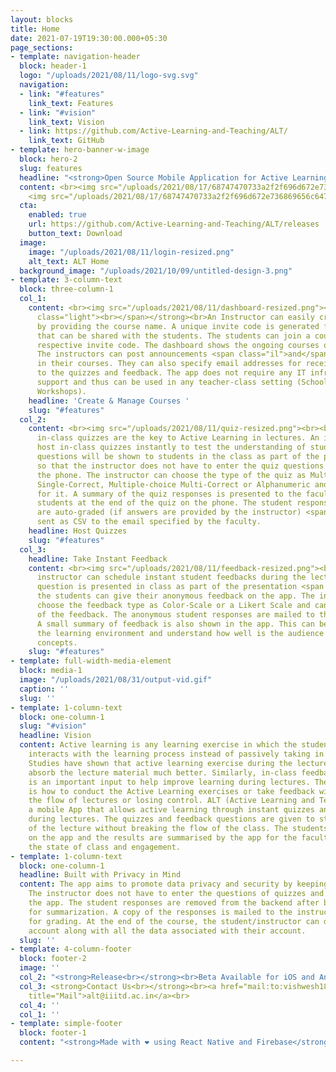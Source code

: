 ```yaml
---
layout: blocks
title: Home
date: 2021-07-19T19:30:00.000+05:30
page_sections:
- template: navigation-header
  block: header-1
  logo: "/uploads/2021/08/11/logo-svg.svg"
  navigation:
  - link: "#features"
    link_text: Features
  - link: "#vision"
    link_text: Vision
  - link: https://github.com/Active-Learning-and-Teaching/ALT/
    link_text: GitHub
- template: hero-banner-w-image
  block: hero-2
  slug: features
  headline: "<strong>Open Source Mobile Application for Active Learning &amp; Teaching</strong>"
  content: <br><img src="/uploads/2021/08/17/68747470733a2f2f696d672e736869656c64732e696f2f62616467652f2d416e64726f69642d677265793f7374796c653d666c6174266c6f676f3d616e64726f6964266c696e6b3d68747470733a2f2f6769746875622e636f6d2f4163746976652d4c6561726e696e672d616e642d5465616368696e672f.svg">
    <img src="/uploads/2021/08/17/68747470733a2f2f696d672e736869656c64732e696f2f62616467652f2d694f532d626c61636b3f7374796c653d666c6174266c6f676f3d6170706c65266c696e6b3d68747470733a2f2f6769746875622e636f6d2f4163746976652d4c6561726e696e672d616e642d5465616368696e672f414c542f72.svg">
  cta:
    enabled: true
    url: https://github.com/Active-Learning-and-Teaching/ALT/releases
    button_text: Download
  image:
    image: "/uploads/2021/08/11/login-resized.png"
    alt_text: ALT Home
  background_image: "/uploads/2021/10/09/untitled-design-3.png"
- template: 3-column-text
  block: three-column-1
  col_1:
    content: <br><img src="/uploads/2021/08/11/dashboard-resized.png"><br><br><strong><span
      class="light"><br></span></strong><br>An Instructor can easily create a course
      by providing the course name. A unique invite code is generated for the course
      that can be shared with the students. The students can join a course using the
      respective invite code. The dashboard shows the ongoing courses of the instructor.
      The instructors can post announcements <span class="il">and</span> manage students
      in their courses. They can also specify email addresses for receiving responses
      to the quizzes and feedback. The app does not require any IT infrastructure
      support and thus can be used in any teacher-class setting (Schools, Colleges,
      Workshops).
    headline: 'Create & Manage Courses '
    slug: "#features"
  col_2:
    content: <br><img src="/uploads/2021/08/11/quiz-resized.png"><br><br><br><br>Short
      in-class quizzes are the key to Active Learning in lectures. An instructor can
      host in-class quizzes instantly to test the understanding of students. The quiz
      questions will be shown to students in the class as part of the presentation
      so that the instructor does not have to enter the quiz questions manually on
      the phone. The instructor can choose the type of the quiz as Multiple-Choice
      Single-Correct, Multiple-choice Multi-Correct or Alphanumeric and set the duration
      for it. A summary of the quiz responses is presented to the faculty and the
      students at the end of the quiz on the phone. The student responses to quizzes
      are auto-graded (if answers are provided by the instructor) <span class="il">and</span>
      sent as CSV to the email specified by the faculty.
    headline: Host Quizzes
    slug: "#features"
  col_3:
    headline: Take Instant Feedback
    content: <br><img src="/uploads/2021/08/11/feedback-resized.png"><br><br><br><br>The
      instructor can schedule instant student feedbacks during the lecture. The feedback
      question is presented in class as part of the presentation <span class="il">and</span>
      the students can give their anonymous feedback on the app. The instructor can
      choose the feedback type as Color-Scale or a Likert Scale and can set the duration
      of the feedback. The anonymous student responses are mailed to the instructor.
      A small summary of feedback is also shown in the app. This can be used to improve
      the learning environment and understand how well is the audience grasping key
      concepts.
    slug: "#features"
- template: full-width-media-element
  block: media-1
  image: "/uploads/2021/08/31/output-vid.gif"
  caption: ''
  slug: ''
- template: 1-column-text
  block: one-column-1
  slug: "#vision"
  headline: Vision
  content: Active learning is any learning exercise in which the student engages or
    interacts with the learning process instead of passively taking in the information.
    Studies have shown that active learning exercise during the lecture helps students
    absorb the lecture material much better. Similarly, in-class feedback on any issue
    is an important input to help improve learning during lectures. The challenge
    is how to conduct the Active Learning exercises or take feedback without breaking
    the flow of lectures or losing control. ALT (Active Learning and Teaching) is
    a mobile App that allows active learning through instant quizzes and feedback
    during lectures. The quizzes and feedback questions are given to students as part
    of the lecture without breaking the flow of the class. The students can respond
    on the app and the results are summarised by the app for the faculty to understand
    the state of class and engagement.
- template: 1-column-text
  block: one-column-1
  headline: Built with Privacy in Mind
  content: The app aims to promote data privacy and security by keeping minimal information.
    The instructor does not have to enter the questions of quizzes and feedbacks on
    the app. The student responses are removed from the backend after being processed
    for summarization. A copy of the responses is mailed to the instructor as CSV
    for grading. At the end of the course, the student/instructor can delete their
    account along with all the data associated with their account.
  slug: ''
- template: 4-column-footer
  block: footer-2
  image: ''
  col_2: "<strong>Release<br></strong><br>Beta Available for iOS and Android"
  col_3: <strong>Contact Us<br></strong><br><a href="mail:to:vishwesh18119@iiitd.ac.in"
    title="Mail">alt@iiitd.ac.in</a><br>
  col_4: ''
  col_1: ''
- template: simple-footer
  block: footer-1
  content: "<strong>Made with ❤︎ using React Native and Firebase</strong>"

---
```

